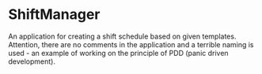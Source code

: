 # ShiftManager
An application for creating a shift schedule based on given templates.
Attention, there are no comments in the application and a terrible naming is used - an example of working on the principle of PDD (panic driven development).
